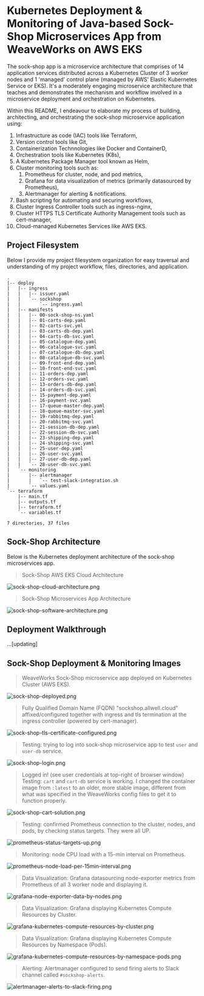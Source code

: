# Kubernetes Deployment & Monitoring of Java-based Sock-Shop Microservices App from WeaveWorks on AWS EKS

The sock-shop app is a microservice architecture that comprises of 14 application services distributed across a Kubernetes Cluster of 3 worker nodes and 1 'managed' control plane (managed by AWS' Elastic Kubernetes Service or EKS). It's a moderately engaging microservice architecture that teaches and demonstrates the mechanism and workflow involved in a microservice deployment and orchestration on Kubernetes.

Within this README, I endeavour to elaborate my process of building, architecting, and orchestrating the sock-shop microservice application using:
1. Infrastructure as code (IAC) tools like Terraform,
2. Version control tools like Git,
3. Containerization Technnologies like Docker and ContainerD,
4. Orchestration tools like Kubernetes (K8s),
5. A Kubernetes Package Manager tool known as Helm,
6. Cluster monitoring tools such as:
   1. Prometheus for cluster, node, and pod metrics,
   2. Grafana for data visualization of metrics (primarily datasourced by Prometheus),
   3. Alertmanager for alerting & notifications.
7. Bash scripting for automating and securing workflows,
8. Cluster Ingress Controller tools such as ingress-nginx,
9. Cluster HTTPS TLS Certificate Authority Management tools such as cert-manager,
10. Cloud-managed Kubernetes Services like AWS EKS.

## Project Filesystem

Below I provide my project filesystem organization for easy traversal and understanding of my project workflow, files, directories, and application.

```plaintext
.
|-- deploy
|   |-- ingress
|   |   |-- issuer.yaml
|   |   `-- sockshop
|   |       `-- ingress.yaml
|   |-- manifests
|   |   |-- 00-sock-shop-ns.yaml
|   |   |-- 01-carts-dep.yaml
|   |   |-- 02-carts-svc.yml
|   |   |-- 03-carts-db-dep.yaml
|   |   |-- 04-carts-db-svc.yaml
|   |   |-- 05-catalogue-dep.yaml
|   |   |-- 06-catalogue-svc.yaml
|   |   |-- 07-catalogue-db-dep.yaml
|   |   |-- 08-catalogue-db-svc.yaml
|   |   |-- 09-front-end-dep.yaml
|   |   |-- 10-front-end-svc.yaml
|   |   |-- 11-orders-dep.yaml
|   |   |-- 12-orders-svc.yaml
|   |   |-- 13-orders-db-dep.yaml
|   |   |-- 14-orders-db-svc.yaml
|   |   |-- 15-payment-dep.yaml
|   |   |-- 16-payment-svc.yaml
|   |   |-- 17-queue-master-dep.yaml
|   |   |-- 18-queue-master-svc.yaml
|   |   |-- 19-rabbitmq-dep.yaml
|   |   |-- 20-rabbitmq-svc.yaml
|   |   |-- 21-session-db-dep.yaml
|   |   |-- 22-session-db-svc.yaml
|   |   |-- 23-shipping-dep.yaml
|   |   |-- 24-shipping-svc.yaml
|   |   |-- 25-user-dep.yaml
|   |   |-- 26-user-svc.yaml
|   |   |-- 27-user-db-dep.yaml
|   |   `-- 28-user-db-svc.yaml
|   `-- monitoring
|       |-- alertmanager
|       |   `-- test-slack-integration.sh
|       `-- values.yaml
`-- terraform
    |-- main.tf
    |-- outputs.tf
    |-- terraform.tf
    `-- variables.tf

7 directories, 37 files
```

## Sock-Shop Architecture

Below is the Kubernetes deployment architecture of the sock-shop microservices app.

> Sock-Shop AWS EKS Cloud Architecture

![sock-shop-cloud-architecture.png](./img/architecture/cloud-arch.png)

> Sock-Shop Microservices App Architecture

![sock-shop-software-architecture.png](./img/architecture/software-arch.png)

## Deployment Walkthrough

...[updating]

## Sock-Shop Deployment & Monitoring Images

> WeaveWorks Sock-Shop microservice app deployed on Kubernetes Cluster (AWS EKS).

![sock-shop-deployed.png](./img/sock-shop-deployed.png)

> Fully Qualified Domain Name (FQDN) "sockshop.allwell.cloud" affixed/configured together with ingress and tls termination at the ingress controller (powered by cert-manager).

![sock-shop-tls-certificate-configured.png](./img/sock-shop-tls-certificate-configured.png)

> Testing: trying to log into sock-shop microservice app to test `user` and `user-db` service.

![sock-shop-login.png](./img/sock-shop-login.png)

> Logged in! (see user credentials at top-right of browser window) Testing: `cart` and `cart-db` service is working. I changed the container image from `:latest` to an older, more stable image, different from what was specified in the WeaveWorks config files to get it to function properly.

![sock-shop-cart-solution.png](./img/sock-shop-cart-solution.png)

> Testing: confirmed Prometheus connection to the cluster, nodes, and pods, by checking status targets. They were all UP.

![prometheus-status-targets-up.png](./img/prometheus-status-targets-up.png)

> Monitoring: node CPU load with a 15-min interval on Prometheus.

![prometheus-node-load-per-15min-interval.png](./img/prometheus-node-load-per-15min-interval.png)

> Data Visualization: Grafana datasourcing node-exporter metrics from Prometheus of all 3 worker node and displaying it.

![grafana-node-exporter-data-by-nodes.png](./img/grafana-node-exporter-data-by-nodes.png)

> Data Visualization: Grafana displaying Kubernetes Compute Resources by Cluster.

![grafana-kubernetes-compute-resources-by-cluster.png](./img/grafana-kubernetes-compute-resources-by-cluster.png)

> Data Visualization: Grafana displaying Kubernetes Compute Resources by Namespace (Pods).

![grafana-kubernetes-compute-resources-by-namespace-pods.png](./img/grafana-kubernetes-compute-resources-by-namespace-pods.png)

> Alerting: Alertmanager configured to send firing alerts to Slack channel called `#sockshop-alerts`.

![alertmanager-alerts-to-slack-firing.png](./img/alertmanager-alerts-to-slack-firing.png)


<!-- The WeaveWorks sock-shop microservices app deployment using WeaveWork's deployment scripts &amp; config. -->
